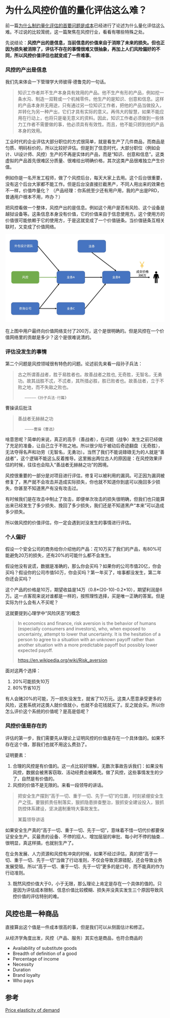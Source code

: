 # 为什么风控价值的量化评估这么难？

前一篇[为什么制约量化评估的首要问题是成本](为什么制约量化评估的首要问题是成本.md)已经进行了论述为什么量化评估这么难。不过说的比较笼统，这一篇聚焦在风控行业，看看有哪些特殊之处。

先说结论：**风控产出的是信息，当前信息的价值来自于消除了未来的损失。但也正因为损失被消除了，评估不存在的事情很难又很抽象，再加上人们风险偏好的不同，所以风控价值评估也就变成了一件难事**。

### 风控的产出是信息

我们先来体会一下管理学大师彼得·德鲁克的一句话。

>知识工作者并不生产本身具有效用的产品。他不生产有形的产品，例如挖一条水沟、制造一双鞋或一个机械零件。他生产的是知识、创意和信息。这样的产品本身并无用途，只有通过另一位知识工作者，把他的产品当做投入，并转化为另一种产出，它们才具有实际的意义。再伟大的智慧，如果不能应用在行动上，也将只是毫无意义的资料。因此，知识工作者必须做到一些体力工作者不需要做的事，他必须具有有效性。而且，他不能只顾到他的产品本身的效用。

工业时代的企业评估大部分职位的方式很简单，就是看生产了几件商品，而商品是匀质、明码标价的，所以比较好评估。但是到了信息时代，大部分职位（例如会计、UI设计师、风控）生产的不再是实体的产品，而是“知识、创意和信息”。这类虚拟的产品首先很难区分质量、很难给出明确价格，其次这类产品很难独立产生价值。

例如你是一名开发工程师，做了个风控后台，每天大家上去用。这个后台很重要，没有这个后台大家都不能工作。但是后台没直接拦截黑产，不同人用出来的效果也不一样，价值咋量化？
（产品经理：你系统至少还有用户用，我的产出是PRD，普通用户根本不用，咋办？）

把风控看做一个整体，风控产出的是信息。例如这个用户是否有风险、这个设备是越狱设备等。这条信息本身没有价值，它的价值来自于信息使用方。这个使用方的价值很可能依赖于它的使用方，于是这就变成了一个价值链条。当价值链条互相关联时，又变成了价值网络。

![价值网](images/价值网.jpg)

在上图中用户最终向价值网络支付了200万，这个是很明确的。但是风控在一个价值网络里的贡献是多少？这个是很难说清的。

### 评估没发生的事情
第二个问题是风控领域很有特色的问题。论述前先来看一段孙子兵法：

>古之所谓善战者，胜于易胜者也。故善战者之胜也, 无奇胜，无智名，无勇功。故其战胜不忒，不忒者，其所措必胜，胜已败者也。故善战者，立于不败之地，而不失敌之败也。
>
>        —————《孙子兵法·行篇》

曹操读后批注

>善战者无赫赫之功
>
>        ————曹操《曹选》

啥意思呢？简单的来说，真正的高手（善战者），在问题（战争）发生之前已经做了充足的准备，让自己立于不败之地。所以很少陷于被动后奇迹翻盘（无奇胜），无法夺得名声和功劳（无智名，无勇功）。当然了我们不能说碌碌无为的人就是“善战者”，这个逻辑不能这么反着推导。这里搬出两位古人的原因是：在风控效果评估的时候，往往也会陷入“善战者无赫赫之功”的困境。

风控很重要的一部分是对项目进行评估，修复可以被利用的漏洞。可正因为漏洞被修复了，黑产就不会攻击并造成实际损失，你也就不知道你到底可以挽回多少损失，你甚至不知道黑产有没有攻击过。

有时候我们是在攻击中制止了攻击，即便单次攻击的损失很明确，但我们也只能算出来已经发生了多少损失、挽回了多少损失，我们还是不知道黑产“本来”可以造成多少损失。

所以做风控的价值评估，你一定会遇到对没发生的事情进行评估。

### 个人偏好
假设一个安全公司的商务给你介绍他的产品：花10万买了我们的产品，有80%可能避免20万的损失，还有20%的可能什么都不会发生。

假设他没有说谎，数据是准确的，那么你会买吗？如果你的公司市值20亿，你会买吗？假设你的公司市值50万，你会买吗？第一年买了，啥事都没发生，第二年你还会买吗？

这个产品的价格是10万，期望收益是14万（0.8*(20-10)-0.2*10），期望利润是6万。这一点客观来说对谁都是一样的，按照理性选择，买是唯一正确的答案。但是实际为什么会有人不买呢？

这就要提到心理学中“风险厌恶”的概念

>In economics and finance, risk aversion is the behavior of humans (especially consumers and investors), who, when exposed to uncertainty, attempt to lower that uncertainty. It is the hesitation of a person to agree to a situation with an unknown payoff rather than another situation with a more predictable payoff but possibly lower expected payoff.
>
>https://en.wikipedia.org/wiki/Risk_aversion

面对这两个选择：
1. 20%可能损失10万
2. 80%节省10万

有人会赌20%的可能，万一损失没发生，就省了10万元。这类人愿意承受更多的风险，这套系统对这类人就价值就小，也就不会花钱就买了。反之就会买。所以你怎么评价这个系统的价值呢？是高是低呢？

### 风控价值是存在的
评估的第一步，我们需要先从理论上证明风控的价值是存在一个具体值的。如果不存在这个值，那我们也就不用这么费劲了。

证明要素：
1. 合理的风控是有价值的。这一点比较好理解，无数次事故告诉我们：如果没有风控，数据会被黑客窃取、活动经费会被薅秃。做了风控，这些事情发生的少了，自然是有价值的。
2. 风控的价值不是无限的。来看一段领导的讲话。

>把安全生产摆到“高于一切、重于一切、先于一切”的位置，时刻紧绷安全生产之弦。要狠抓责任制落实，狠抓隐患排查整治，狠抓安全建设投入，狠抓防控体系建设，坚决遏制重特大事故发生。
>
> 某篇领导讲话

如果安全生产真的“高于一切、重于一切、先于一切”，意味着不惜一切代价都要保证安全生产。买最贵的设备、不停的招人、增加层层的审批、每小时不停的抽查...很明显，真这样搞，也就别生产了。

在业务发展、人力资源和风控有冲突的时候，如果不经过评估，真的把“高于一切、重于一切、先于一切”当做了行动准则，不仅会导致资源错配，还会导致业务发展受阻。所以“高于一切、重于一切、先于一切”更多的是口号，而不能真的作为行动准则。

3. 既然风控价值大于0，小于无限，那么理论上肯定是存在一个具体的值的。只是因为评估成本限制、信息价值比较模糊、损失并没真实发生三个原因导致风控价值的评估特别的难。

## 风控也是一种商品
直接算出这个值是一件成本很高的事，但是我们可以从侧面估计和修正。

从经济学角度出发，风控（产品、服务）其实也是商品，也符合商品的

* Availability of substitute goods
* Breadth of definition of a good
* Percentage of income
* Necessity
* Duration
* Brand loyalty
* Who pays

## 参考
[Price elasticity of demand](https://en.wikipedia.org/wiki/Price_elasticity_of_demand)
